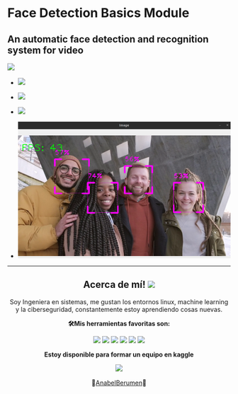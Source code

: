 # Face Detection Basics Module
## An automatic face detection and recognition system for video
 ![](https://opencv.org/wp-content/uploads/2021/02/1_HfZmZayUqnYioPC9qTfd4A-1024x487.png)
- ![](https://img.shields.io/badge/Python-3.10-green) 
- ![](https://img.shields.io/badge/opencv-4.5.5-blue)
- ![](https://img.shields.io/badge/mediapipe-0.8.11-9cf)

- ![](https://github.com/AnabelBerumen/FaceDetectionBasicsModule/blob/main/img.png?raw=true)


---
<div align="center">

## Acerca de mí! <img src="https://raw.githubusercontent.com/iampavangandhi/iampavangandhi/master/gifs/Hi.gif" width="30px"></h2>


Soy Ingeniera en sistemas, me gustan los entornos linux, machine learning y la ciberseguridad, constantemente estoy aprendiendo cosas nuevas. 



**🛠️Mis herramientas favoritas son:**

<code><a href="https://www.python.org/" target="_blank"><img height="50" src="https://www.vectorlogo.zone/logos/python/python-ar21.svg"></a></code>
<code><a href="https://opencv.org/" target="_blank"><img height="50" src="https://www.vectorlogo.zone/logos/opencv/opencv-ar21.svg"></a></code>
<code><a href="https://ubuntu.com/"><img height="50" src="https://www.vectorlogo.zone/logos/linux/linux-ar21.svg"></a></code>
<code><a href="https://git-scm.com//" target="_blank"><img height="50" src="https://www.vectorlogo.zone/logos/git-scm/git-scm-ar21.svg"></a></code>
<code><a href="https://www.djangoproject.com/"><img height="50" src="https://www.vectorlogo.zone/logos/djangoproject/djangoproject-ar21.svg"></a></code>
<code><a href="https://jupyter.org/"><img height="50" src="https://www.vectorlogo.zone/logos/jupyter/jupyter-ar21.svg"></a></code>

**Estoy disponible para formar un equipo en kaggle**

<code><a href="https://www.kaggle.com/anabelberumen/" target="_blank"><img height="50" src="https://www.vectorlogo.zone/logos/kaggle/kaggle-ar21.svg"></a></code>


💚[AnabelBerumen](https://github.com/AnabelBerumen)💚
</div>  
